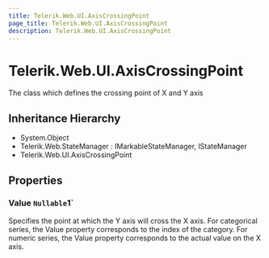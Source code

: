 ```yaml
---
title: Telerik.Web.UI.AxisCrossingPoint
page_title: Telerik.Web.UI.AxisCrossingPoint
description: Telerik.Web.UI.AxisCrossingPoint
---
```


# Telerik.Web.UI.AxisCrossingPoint

The class which defines the crossing point of X and Y axis

## Inheritance Hierarchy

* System.Object
* Telerik.Web.StateManager : IMarkableStateManager, IStateManager
* Telerik.Web.UI.AxisCrossingPoint

## Properties

###  Value `Nullable`1`

Specifies the point at which the Y axis will cross the X axis.
            For categorical series, the Value property corresponds to the index of the category.
            For numeric series, the Value property corresponds to the actual value on the X axis.

